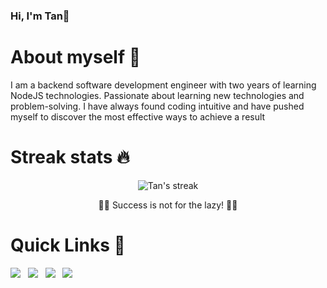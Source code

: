 ### Hi, I'm Tan👋

# About myself 👦
I am a backend software development engineer with two years of learning NodeJS technologies. Passionate about learning new technologies and problem-solving. I have always found coding intuitive and have pushed myself to discover the most effective ways to achieve a result

# Streak stats 🔥

<p align="center">
    <img title="🔥 Get streak stats for your profile at git.io/streak-stats" alt="Tan's streak" src="https://github-readme-streak-stats.herokuapp.com/?user=tantruong2303&theme=radical"/>
  <p align="center"> 💪💪  Success is not for the lazy!  💪💪 </p>
</p>
                                  

# Quick Links 🔗

<a href="https://www.linkedin.com/in/truongbinhtan/"><img src="https://img.icons8.com/fluency/48/000000/linkedin-circled.png"/></a>&nbsp;&nbsp;
<a href="https://tantruong2303.github.io/cv/truongbinhtan.pdf"><img src="https://img.icons8.com/fluency/48/000000/internet.png"/></a>&nbsp;&nbsp;
<a href="mailto:tantruong2303@gmail.com"><img src="https://img.icons8.com/fluency/48/000000/circled-envelope.png"/></a>&nbsp;&nbsp;
<a href="https://www.facebook.com/tantruong23/"><img src="https://img.icons8.com/fluency/48/000000/facebook-new.png"/></a>&nbsp;&nbsp;


